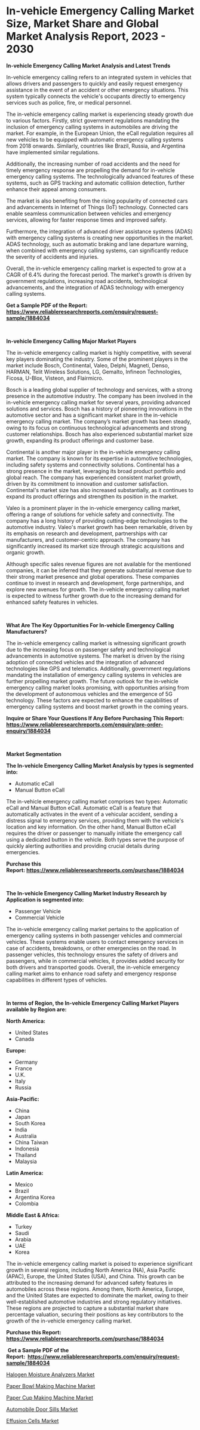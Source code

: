 <p><h1>In-vehicle Emergency Calling Market Size, Market Share and Global Market Analysis Report, 2023 - 2030</h1></p><p><strong>In-vehicle Emergency Calling Market Analysis and Latest Trends</strong></p>
<p><p>In-vehicle emergency calling refers to an integrated system in vehicles that allows drivers and passengers to quickly and easily request emergency assistance in the event of an accident or other emergency situations. This system typically connects the vehicle's occupants directly to emergency services such as police, fire, or medical personnel.</p><p>The in-vehicle emergency calling market is experiencing steady growth due to various factors. Firstly, strict government regulations mandating the inclusion of emergency calling systems in automobiles are driving the market. For example, in the European Union, the eCall regulation requires all new vehicles to be equipped with automatic emergency calling systems from 2018 onwards. Similarly, countries like Brazil, Russia, and Argentina have implemented similar regulations.</p><p>Additionally, the increasing number of road accidents and the need for timely emergency response are propelling the demand for in-vehicle emergency calling systems. The technologically advanced features of these systems, such as GPS tracking and automatic collision detection, further enhance their appeal among consumers.</p><p>The market is also benefiting from the rising popularity of connected cars and advancements in Internet of Things (IoT) technology. Connected cars enable seamless communication between vehicles and emergency services, allowing for faster response times and improved safety.</p><p>Furthermore, the integration of advanced driver assistance systems (ADAS) with emergency calling systems is creating new opportunities in the market. ADAS technology, such as automatic braking and lane departure warning, when combined with emergency calling systems, can significantly reduce the severity of accidents and injuries.</p><p>Overall, the in-vehicle emergency calling market is expected to grow at a CAGR of 6.4% during the forecast period. The market's growth is driven by government regulations, increasing road accidents, technological advancements, and the integration of ADAS technology with emergency calling systems.</p></p>
<p><strong>Get a Sample PDF of the Report:&nbsp; <a href="https://www.reliableresearchreports.com/enquiry/request-sample/1884034">https://www.reliableresearchreports.com/enquiry/request-sample/1884034</a></strong></p>
<p>&nbsp;</p>
<p><strong>In-vehicle Emergency Calling Major Market Players</strong></p>
<p><p>The in-vehicle emergency calling market is highly competitive, with several key players dominating the industry. Some of the prominent players in the market include Bosch, Continental, Valeo, Delphi, Magneti, Denso, HARMAN, Telit Wireless Solutions, LG, Gemalto, Infineon Technologies, Ficosa, U-Blox, Visteon, and Flairmicro.</p><p>Bosch is a leading global supplier of technology and services, with a strong presence in the automotive industry. The company has been involved in the in-vehicle emergency calling market for several years, providing advanced solutions and services. Bosch has a history of pioneering innovations in the automotive sector and has a significant market share in the in-vehicle emergency calling market. The company’s market growth has been steady, owing to its focus on continuous technological advancements and strong customer relationships. Bosch has also experienced substantial market size growth, expanding its product offerings and customer base.</p><p>Continental is another major player in the in-vehicle emergency calling market. The company is known for its expertise in automotive technologies, including safety systems and connectivity solutions. Continental has a strong presence in the market, leveraging its broad product portfolio and global reach. The company has experienced consistent market growth, driven by its commitment to innovation and customer satisfaction. Continental's market size has also increased substantially, as it continues to expand its product offerings and strengthen its position in the market.</p><p>Valeo is a prominent player in the in-vehicle emergency calling market, offering a range of solutions for vehicle safety and connectivity. The company has a long history of providing cutting-edge technologies to the automotive industry. Valeo's market growth has been remarkable, driven by its emphasis on research and development, partnerships with car manufacturers, and customer-centric approach. The company has significantly increased its market size through strategic acquisitions and organic growth.</p><p>Although specific sales revenue figures are not available for the mentioned companies, it can be inferred that they generate substantial revenue due to their strong market presence and global operations. These companies continue to invest in research and development, forge partnerships, and explore new avenues for growth. The in-vehicle emergency calling market is expected to witness further growth due to the increasing demand for enhanced safety features in vehicles.</p></p>
<p>&nbsp;</p>
<p><strong>What Are The Key Opportunities For In-vehicle Emergency Calling Manufacturers?</strong></p>
<p><p>The in-vehicle emergency calling market is witnessing significant growth due to the increasing focus on passenger safety and technological advancements in automotive systems. The market is driven by the rising adoption of connected vehicles and the integration of advanced technologies like GPS and telematics. Additionally, government regulations mandating the installation of emergency calling systems in vehicles are further propelling market growth. The future outlook for the in-vehicle emergency calling market looks promising, with opportunities arising from the development of autonomous vehicles and the emergence of 5G technology. These factors are expected to enhance the capabilities of emergency calling systems and boost market growth in the coming years.</p></p>
<p><strong>Inquire or Share Your Questions If Any Before Purchasing This Report: <a href="https://www.reliableresearchreports.com/enquiry/pre-order-enquiry/1884034">https://www.reliableresearchreports.com/enquiry/pre-order-enquiry/1884034</a></strong></p>
<p>&nbsp;</p>
<p><strong>Market Segmentation</strong></p>
<p><strong>The In-vehicle Emergency Calling Market Analysis by types is segmented into:</strong></p>
<p><ul><li>Automatic eCall</li><li>Manual Button eCall</li></ul></p>
<p><p>The in-vehicle emergency calling market comprises two types: Automatic eCall and Manual Button eCall. Automatic eCall is a feature that automatically activates in the event of a vehicular accident, sending a distress signal to emergency services, providing them with the vehicle's location and key information. On the other hand, Manual Button eCall requires the driver or passenger to manually initiate the emergency call using a dedicated button in the vehicle. Both types serve the purpose of quickly alerting authorities and providing crucial details during emergencies.</p></p>
<p><strong>Purchase this Report:&nbsp;<a href="https://www.reliableresearchreports.com/purchase/1884034">https://www.reliableresearchreports.com/purchase/1884034</a></strong></p>
<p>&nbsp;</p>
<p><strong>The In-vehicle Emergency Calling Market Industry Research by Application is segmented into:</strong></p>
<p><ul><li>Passenger Vehicle</li><li>Commercial Vehicle</li></ul></p>
<p><p>The in-vehicle emergency calling market pertains to the application of emergency calling systems in both passenger vehicles and commercial vehicles. These systems enable users to contact emergency services in case of accidents, breakdowns, or other emergencies on the road. In passenger vehicles, this technology ensures the safety of drivers and passengers, while in commercial vehicles, it provides added security for both drivers and transported goods. Overall, the in-vehicle emergency calling market aims to enhance road safety and emergency response capabilities in different types of vehicles.</p></p>
<p>&nbsp;</p>
<p><strong>In terms of Region, the In-vehicle Emergency Calling Market Players available by Region are:</strong></p>
<p>
    <p> <strong> North America: </strong>
        <ul>
            <li>United States</li>
            <li>Canada</li>
        </ul>
        </p> 
    <p> <strong> Europe: </strong>
        <ul>
            <li>Germany</li>
            <li>France</li>
            <li>U.K.</li>
            <li>Italy</li>
            <li>Russia</li>
        </ul>
        </p> 
    <p> <strong> Asia-Pacific: </strong>
        <ul>
            <li>China</li>
            <li>Japan</li>
            <li>South Korea</li>
            <li>India</li>
            <li>Australia</li>
            <li>China Taiwan</li>
            <li>Indonesia</li>
            <li>Thailand</li>
            <li>Malaysia</li>
        </ul>
        </p> 
    <p> <strong> Latin America: </strong>
        <ul>
            <li>Mexico</li>
            <li>Brazil</li>
            <li>Argentina Korea</li>
            <li>Colombia</li>
        </ul>
        </p> 
    <p> <strong> Middle East & Africa: </strong>
        <ul>
            <li>Turkey</li>
            <li>Saudi</li>
            <li>Arabia</li>
            <li>UAE</li>
            <li>Korea</li>
        </ul>
    </p>
    </p>
<p><p>The in-vehicle emergency calling market is poised to experience significant growth in several regions, including North America (NA), Asia Pacific (APAC), Europe, the United States (USA), and China. This growth can be attributed to the increasing demand for advanced safety features in automobiles across these regions. Among them, North America, Europe, and the United States are expected to dominate the market, owing to their well-established automotive industries and strong regulatory initiatives. These regions are projected to capture a substantial market share percentage valuation, securing their positions as key contributors to the growth of the in-vehicle emergency calling market.</p></p>
<p><strong>Purchase this Report: <a href="https://www.reliableresearchreports.com/purchase/1884034">https://www.reliableresearchreports.com/purchase/1884034</a></strong></p>
<p>&nbsp;<strong>Get a Sample PDF of the Report:&nbsp;&nbsp;<a href="https://www.reliableresearchreports.com/enquiry/request-sample/1884034">https://www.reliableresearchreports.com/enquiry/request-sample/1884034</a></strong></p>
<p><strong></strong></p>
<p><p><a href="https://www.linkedin.com/pulse/halogen-moisture-analyzers-market-insights-players-forecast-cqn0f/">Halogen Moisture Analyzers Market</a></p><p><a href="https://medium.com/@flee.calm.mark/paper-bowl-making-machine-market-competitive-analysis-market-trends-and-forecast-to-2030-3552d19dafbc">Paper Bowl Making Machine Market</a></p><p><a href="https://medium.com/@bank.build.unity/paper-cup-making-machine-market-comprehensive-assessment-by-type-application-and-geography-6ee4f11e8319">Paper Cup Making Machine Market</a></p><p><a href="https://github.com/PeterParrish5/Market-Research-Report-List-2/blob/main/automobile-door-sills-market.md">Automobile Door Sills Market</a></p><p><a href="https://www.linkedin.com/pulse/effusion-cells-market-insights-players-forecast-till-yxsrf/">Effusion Cells Market</a></p></p>